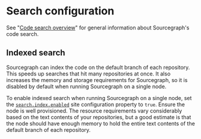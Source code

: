 # Search configuration

See "[Code search overview](../user/search/index.md)" for general information about Sourcegraph's code search.

## Indexed search

Sourcegraph can index the code on the default branch of each repository. This speeds up searches that hit many repositories at once. It also increases the memory and storage requirements for Sourcegraph, so it is disabled by default when running Sourcegraph on a single node.

To enable indexed search when running Sourcegraph on a single node, set the [`search.index.enabled`](site_config/all.md#search-index-enabled-boolean) site configuration property to `true`. Ensure the node is well provisioned. The resource requirements vary considerably based on the text contents of your repositories, but a good estimate is that the node should have enough memory to hold the entire text contents of the default branch of each repository.
